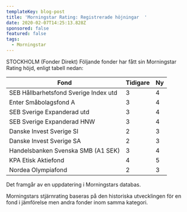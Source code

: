 ```yaml
---
templateKey: blog-post
title: 'Morningstar Rating: Registrerade höjningar  '
date: 2020-02-07T14:25:13.828Z
sponsored: false
featured: false
tags:
  - Morningstar
---
```

STOCKHOLM (Fonder Direkt) Följande fonder har fått sin Morningstar Rating höjd, enligt tabell nedan:

<!--StartFragment-->

| **Fond**                              | **Tidigare** | **Ny** |
| ------------------------------------- | ------------ | ------ |
| SEB Hållbarhetsfond Sverige Index utd | 3            | 4      |
| Enter Småbolagsfond A                 | 3            | 4      |
| SEB Sverige Expanderad utd            | 3            | 4      |
| SEB Sverige Expanderad HNW            | 3            | 4      |
| Danske Invest Sverige SI              | 2            | 3      |
| Danske Invest Sverige SA              | 2            | 3      |
| Handelsbanken Svenska SMB (A1 SEK)    | 3            | 4      |
| KPA Etisk Aktiefond                   | 4            | 5      |
| Nordea Olympiafond                    | 2            | 3      |



<!--EndFragment-->



Det framgår av en uppdatering i Morningstars databas.

Morningstars stjärnrating baseras på den historiska utvecklingen för en fond i jämförelse men andra fonder inom samma kategori.
